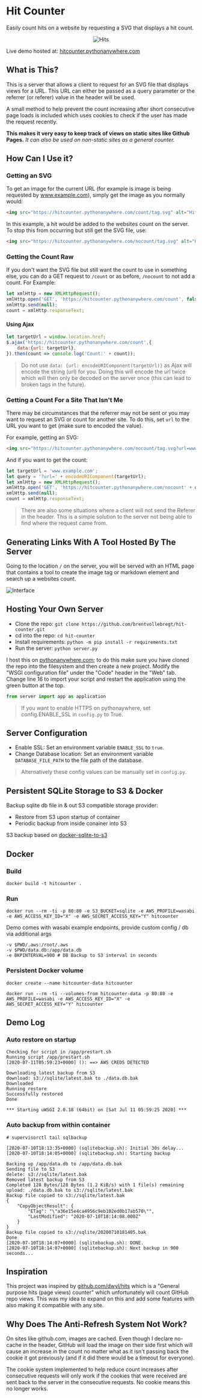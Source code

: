 # Hit Counter
Easily count hits on a website by requesting a SVG that displays a hit count.

<div style="text-align: center">
    <img src="https://hitcounter.pythonanywhere.com/count/tag.svg?url=https%3A%2F%2Fgithub.com%2Fbrentvollebregt%2Fhit-counter" alt="Hits">
</div>

Live demo hosted at: [hitcounter.pythonanywhere.com](https://hitcounter.pythonanywhere.com/)

## What is This?
This is a server that allows a client to request for an SVG file that displays views for a URL. This URL can either be passed as a query parameter or the referrer (or referer) value in the header will be used.

A small method to help prevent the count increasing after short consecutive page loads is included which uses cookies to check if the user has made the request recently.

**This makes it very easy to keep track of views on static sites like Github Pages.** *It can also be used on non-static sites as a general counter.*

## How Can I Use it?
### Getting an SVG
To get an image for the current URL (for example is image is being requested by www.example.com), simply get the image as you normally would:

```html
<img src="https://hitcounter.pythonanywhere.com/count/tag.svg" alt="Hits">
```

In this example, a hit would be added to the websites count on the server. To stop this from occurring but still get the SVG file, use:

```html
<img src="https://hitcounter.pythonanywhere.com/nocount/tag.svg" alt="Hits">
```

### Getting the Count Raw
If you don't want the SVG file but still want the count to use in something else, you can do a GET request to ```/count``` or as before, ```/nocount``` to not add a count. For Example:

```javascript
let xmlHttp = new XMLHttpRequest();
xmlHttp.open('GET', 'https://hitcounter.pythonanywhere.com/count', false);
xmlHttp.send(null);
count = xmlHttp.responseText;
```

#### Using Ajax

```javascript
let targetUrl = window.location.href;
$.ajax('https://hitcounter.pythonanywhere.com/count',{
    data:{url: targetUrl},
}).then(count => console.log('Count:' + count));
```

> Do not use `data: {url: encodeURIComponent(targetUrl)}` as Ajax will encode the string (url) for you. Doing this will encode the url twice which will then only be decoded on the server once (this can lead to broken tags in the future).

### Getting a Count For a Site That Isn't Me
There may be circumstances that the referrer may not be sent or you may want to request an SVG or count for another site. To do this, set `url` to the URL you want to get (make sure to encoded the value).

For example, getting an SVG:

```html
<img src="https://hitcounter.pythonanywhere.com/nocount/tag.svg?url=www.example.com" alt="Hits">
```

And if you want to get the count:

```javascript
let targetUrl = 'www.example.com';
let query = '?url=' + encodeURIComponent(targetUrl);
let xmlHttp = new XMLHttpRequest();
xmlHttp.open('GET', 'https://hitcounter.pythonanywhere.com/nocount' + query, false);
xmlHttp.send(null);
count = xmlHttp.responseText;
```

> There are also some situations where a client will not send the Referer in the header. This is a simple solution to the server not being able to find where the request came from.

## Generating Links With A Tool Hosted By The Server
Going to the location `/` on the server, you will be served with an HTML page that contains a tool to create the image tag or markdown element and search up a websites count.

![Interface](https://nitratine.net/posts/hit-counter/interface.png)

## Hosting Your Own Server
- Clone the repo: `git clone https://github.com/brentvollebregt/hit-counter.git`
- cd into the repo: `cd hit-counter`
- Install requirements: `python -m pip install -r requirements.txt`
- Run the server: `python server.py`

I host this on [pythonanywhere.com](https://hitcounter.pythonanywhere.com/); to do this make sure you have cloned the repo into the filesystem and then create a new project. Modify the "WSGI configuration file" under the "Code" header in the "Web" tab. Change line 16 to import your script and restart the application using the green button at the top.

```python
from server import app as application
```

> If you want to enable HTTPS on pythonaywhere, set config.ENABLE_SSL in `config.py` to True.

## Server Configuration
- Enable SSL: Set an environment variable `ENABLE_SSL` to `true`.
- Change Database location: Set an environment variable `DATABASE_FILE_PATH` to the file path of the database. 

> Alternatively these config values can be manually set in `config.py`.

## Persistent SQLite Storage to S3 & Docker

Backup sqlite db file in & out S3 compatible storage provider:

* Restore from S3 upon startup of container
* Periodic backup from inside conainer into S3

S3 backup based on [docker-sqlite-to-s3](https://github.com/jacobtomlinson/docker-sqlite-to-s3)

## Docker

### Build

```
docker build -t hitcounter .
```

### Run

```
docker run --rm -ti -p 80:80 -e S3_BUCKET=sqlite -e AWS_PROFILE=wasabi -e AWS_ACCESS_KEY_ID="X" -e AWS_SECRET_ACCESS_KEY="Y" hitcounter
```

Demo comes with wasabi example endpoints, provide custom config / db via additional args

```
-v $PWD/.aws:/root/.aws
-v $PWD/data.db:/app/data.db
-e BKPINTERVAL=900 # DB Backup to S3 interval in seconds
```

### Persistent Docker volume

```
docker create --name hitcounter-data hitcounter
```

```
docker run --rm -ti --volumes-from hitcounter-data -p 80:80 -e AWS_PROFILE=wasabi -e AWS_ACCESS_KEY_ID="X" -e AWS_SECRET_ACCESS_KEY="Y" hitcounter
```

## Demo Log

### Auto restore on startup

```
Checking for script in /app/prestart.sh
Running script /app/prestart.sh
[2020-07-11T05:59:23+0000] (): ==> AWS CREDS DETECTED

Downloading latest backup from S3
download: s3://sqlite/latest.bak to ./data.db.bak
Downloaded
Running restore
Successfully restored
Done

*** Starting uWSGI 2.0.18 (64bit) on [Sat Jul 11 05:59:25 2020] ***
```

### Auto backup from within container

```
# supervisorctl tail sqlbackup

[2020-07-10T18:13:35+0000] (sqlitebackup.sh): Initial 30s delay...
[2020-07-10T18:14:05+0000] (sqlitebackup.sh): Starting backup

Backing up /app/data.db to /app/data.db.bak
Sending file to S3
delete: s3://sqlite/latest.bak
Removed latest backup from S3
Completed 128 Bytes/128 Bytes (1.2 KiB/s) with 1 file(s) remaining
upload: ./data.db.bak to s3://sqlite/latest.bak
Backup file copied to s3://sqlite/latest.bak
{
    "CopyObjectResult": {
        "ETag": "\"a36e15e4ca4956c9eb102ed0b17ab570\"",
        "LastModified": "2020-07-10T18:14:08.000Z"
    }
}
Backup file copied to s3://sqlite/20200710181405.bak
Done
[2020-07-10T18:14:07+0000] (sqlitebackup.sh): DONE.
[2020-07-10T18:14:07+0000] (sqlitebackup.sh): Next backup in 900 seconds...
```

## Inspiration
This project was inspired by [github.com/dwyl/hits](https://github.com/dwyl/hits) which is a "General purpose hits (page views) counter" which unfortunately will count GitHub repo views. This was my idea to expand on this and add some features with also making it compatible with any site.

## Why Does The Anti-Refresh System Not Work?
On sites like github.com, images are cached. Even though I declare no-cache in the header, GitHub will load the image on their side first which will cause an increase in the count no matter what as it isn't passing back the cookie it got previously (and if it did there would be a timeout for everyone).

The cookie system implemented to help reduce count increases after consecutive requests will only work if the cookies that were received are sent back to the server in the consecutive requests. No cookie means this no longer works.
